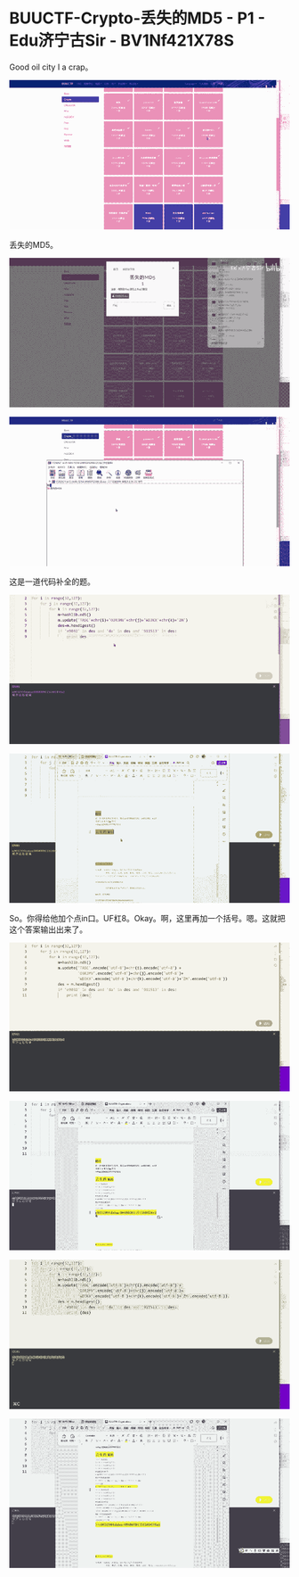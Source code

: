 # BUUCTF-Crypto-丢失的MD5 - P1 - Edu济宁古Sir - BV1Nf421X78S

Good oil city I a crap。

![](img/2d1bc1bd644e6528b5777eb69cd6ad20_1.png)

丢失的MD5。

![](img/2d1bc1bd644e6528b5777eb69cd6ad20_3.png)

![](img/2d1bc1bd644e6528b5777eb69cd6ad20_4.png)

这是一道代码补全的题。

![](img/2d1bc1bd644e6528b5777eb69cd6ad20_6.png)

![](img/2d1bc1bd644e6528b5777eb69cd6ad20_7.png)

So。你得给他加个点in口。UF杠8。Okay。啊，这里再加一个括号。嗯。这就把这个答案输出出来了。

![](img/2d1bc1bd644e6528b5777eb69cd6ad20_9.png)

![](img/2d1bc1bd644e6528b5777eb69cd6ad20_10.png)

![](img/2d1bc1bd644e6528b5777eb69cd6ad20_11.png)

![](img/2d1bc1bd644e6528b5777eb69cd6ad20_12.png)
